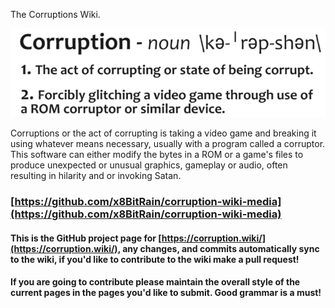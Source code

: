 The Corruptions Wiki.

![](/assets/corruption-definition.png)

Corruptions or the act of corrupting is taking a video game and breaking it using whatever means necessary, usually with a program called a corruptor. This software can either modify the bytes in a ROM or a game's files to produce unexpected or unusual graphics, gameplay or audio, often resulting in hilarity and or invoking Satan.

### [https://github.com/x8BitRain/corruption-wiki-media](https://github.com/x8BitRain/corruption-wiki-media)

#### This is the GitHub project page for [https://corruption.wiki/](https://corruption.wiki/), any changes, and commits automatically sync to the wiki, if you'd like to contribute to the wiki make a pull request!

#### If you are going to contribute please maintain the overall style of the current pages in the pages you'd like to submit. Good grammar is a must!
